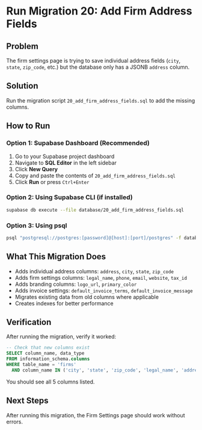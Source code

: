 # Run Migration 20: Add Firm Address Fields

## Problem
The firm settings page is trying to save individual address fields (`city`, `state`, `zip_code`, etc.) but the database only has a JSONB `address` column.

## Solution
Run the migration script `20_add_firm_address_fields.sql` to add the missing columns.

## How to Run

### Option 1: Supabase Dashboard (Recommended)
1. Go to your Supabase project dashboard
2. Navigate to **SQL Editor** in the left sidebar
3. Click **New Query**
4. Copy and paste the contents of `20_add_firm_address_fields.sql`
5. Click **Run** or press `Ctrl+Enter`

### Option 2: Using Supabase CLI (if installed)
```bash
supabase db execute --file database/20_add_firm_address_fields.sql
```

### Option 3: Using psql
```bash
psql "postgresql://postgres:[password]@[host]:[port]/postgres" -f database/20_add_firm_address_fields.sql
```

## What This Migration Does
- Adds individual address columns: `address`, `city`, `state`, `zip_code`
- Adds firm settings columns: `legal_name`, `phone`, `email`, `website`, `tax_id`
- Adds branding columns: `logo_url`, `primary_color`
- Adds invoice settings: `default_invoice_terms`, `default_invoice_message`
- Migrates existing data from old columns where applicable
- Creates indexes for better performance

## Verification
After running the migration, verify it worked:

```sql
-- Check that new columns exist
SELECT column_name, data_type
FROM information_schema.columns
WHERE table_name = 'firms'
  AND column_name IN ('city', 'state', 'zip_code', 'legal_name', 'address');
```

You should see all 5 columns listed.

## Next Steps
After running this migration, the Firm Settings page should work without errors.
